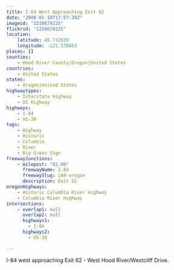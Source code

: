 ```yaml
---
title: I-84 West Approaching Exit 62
date: "2008-01-18T17:57:30Z"
imageid: "2238679225"
flickrid: "2238679225"
location:
    latitude: 45.712628
    longitude: -121.538663
places: []
counties:
    - Hood River County|Oregon|United States
countries:
    - United States
states:
    - Oregon|United States
highwaytypes:
    - Interstate Highway
    - US Highway
highways:
    - I-84
    - US-30
tags:
    - Highway
    - Historic
    - Columbia
    - River
    - Big Green Sign
freewayJunctions:
    - milepost: "62.06"
      freewayName: I-84
      freewaySlug: i84-oregon
      description: Exit 62
oregonHighways:
    - Historic Columbia River Highway
    - Columbia River Highway
intersections:
    - overlap1: null
      overlap2: null
      highways1:
        - I-84
      highways2:
        - US-30

---
```

I-84 west approaching Exit 62 - West Hood River/Westcliff Drive.